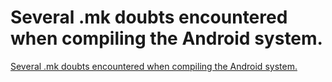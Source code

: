 # Several .mk doubts encountered when compiling the Android system.
[Several .mk doubts encountered when compiling the Android system.](https://aiwithcloud.com/2022/09/16/several_-mk_doubts_encountered_when_compiling_the_android_system/)